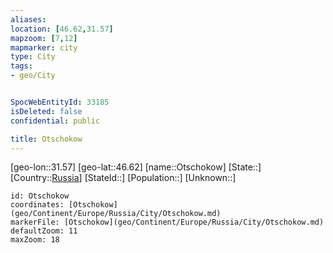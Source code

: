 ```yaml
---
aliases: 
location: [46.62,31.57]
mapzoom: [7,12] 
mapmarker: city 
type: City
tags:
- geo/City


SpocWebEntityId: 33185
isDeleted: false
confidential: public

title: Otschokow
---
```

[geo-lon::31.57]
[geo-lat::46.62]
[name::Otschokow]
[State::]
[Country::[Russia](geo/Continent/Europe/Russia.md)]
[StateId::]
[Population::]
[Unknown::]


```leaflet
id: Otschokow
coordinates: [Otschokow](geo/Continent/Europe/Russia/City/Otschokow.md)
markerFile: [Otschokow](geo/Continent/Europe/Russia/City/Otschokow.md)
defaultZoom: 11 
maxZoom: 18
```


